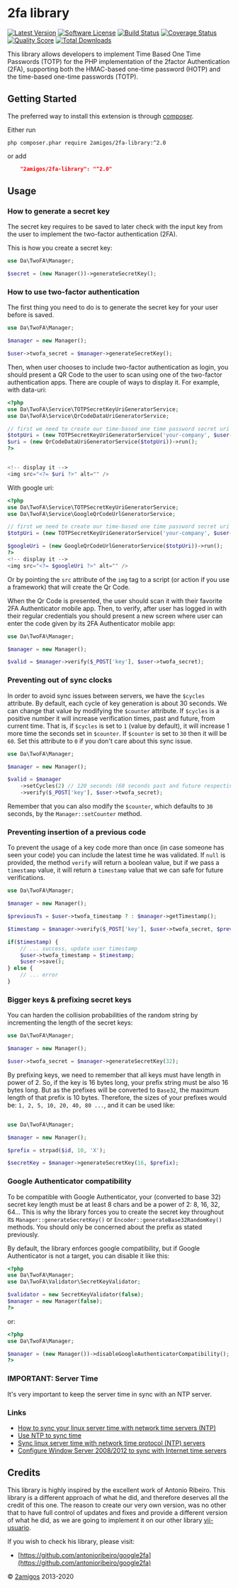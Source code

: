 2fa library
===========

[![Latest Version](https://img.shields.io/github/tag/2amigos/2fa-library.svg?style=flat-square&label=release)](https://github.com/2amigos/2fa-library/tags)
[![Software License](https://img.shields.io/badge/license-BSD-brightgreen.svg?style=flat-square)](LICENSE.md)
[![Build Status](https://img.shields.io/travis/2amigos/2fa-library/master.svg?style=flat-square)](https://travis-ci.org/2amigos/2fa-library)
[![Coverage Status](https://img.shields.io/scrutinizer/coverage/g/2amigos/2fa-library.svg?style=flat-square)](https://scrutinizer-ci.com/g/2amigos/2fa-library/code-structure)
[![Quality Score](https://img.shields.io/scrutinizer/g/2amigos/2fa-library.svg?style=flat-square)](https://scrutinizer-ci.com/g/2amigos/2fa-library)
[![Total Downloads](https://img.shields.io/packagist/dt/2amigos/2fa-library.svg)](https://packagist.org/packages/2amigos/2fa-library) 


This library allows developers to implement Time Based One Time Passwords (TOTP) for the PHP implementation of the 
2factor Authentication (2FA), supporting both the HMAC-based one-time password (HOTP) and the time-based one-time 
passwords (TOTP).

## Getting Started

The preferred way to install this extension is through [composer](http://getcomposer.org/download/).

Either run

```
php composer.phar require 2amigos/2fa-library:^2.0
```
or add

```json
    "2amigos/2fa-library": "^2.0"
```

## Usage 

### How to generate a secret key

The secret key requires to be saved to later check with the input key from the user to implement the two-factor 
authentication (2FA).

This is how you create a secret key:

```php
use Da\TwoFA\Manager;

$secret = (new Manager())->generateSecretKey();
```

### How to use two-factor authentication 

The first thing you need to do is to generate the secret key for your user before is saved. 

```php 
use Da\TwoFA\Manager;

$manager = new Manager();

$user->twofa_secret = $manager->generateSecretKey();

```

Then, when user chooses to include two-factor authentication as login, you should present a QR Code to the user to scan 
using one of the two-factor authentication apps. There are couple of ways to display it. For example, with data-uri:  

```php
<?php 
use Da\TwoFA\Service\TOTPSecretKeyUriGeneratorService;  
use Da\TwoFA\Service\QrCodeDataUriGeneratorService;

// first we need to create our time-based one time password secret uri
$totpUri = (new TOTPSecretKeyUriGeneratorService('your-company', $user->email, $user->twofa_secret))->run();
$uri = (new QrCodeDataUriGeneratorService($totpUri))->run();
?>


<!-- display it -->
<img src="<?= $uri ?>" alt="" />

```

With google uri: 

```php 
<?php 
use Da\TwoFA\Service\TOTPSecretKeyUriGeneratorService;
use Da\TwoFA\Service\GoogleQrCodeUrlGeneratorService;

// first we need to create our time-based one time password secret uri
$totpUri = (new TOTPSecretKeyUriGeneratorService('your-company', $user->email, $user->twofa_secret))->run();

$googleUri = (new GoogleQrCodeUrlGeneratorService($totpUri))->run();
?>
<!-- display it -->
<img src="<?= $googleUri ?>" alt="" />
```

Or by pointing the `src` attribute of the `img` tag to a script (or action if you use a framework) that will create the 
Qr Code.

When the Qr Code is presented, the user should scan it with their favorite 2FA Authenticator mobile app. Then, to 
verify, after user has logged in with their regular credentials you should present a new screen where user can enter the 
code given by its 2FA Authenticator mobile app: 

```php 
use Da\TwoFA\Manager;

$manager = new Manager();

$valid = $manager->verify($_POST['key'], $user->twofa_secret);

```

### Preventing out of sync clocks 

In order to avoid sync issues between servers, we have the `$cycles` attribute. By default, each cycle of key generation 
is about 30 seconds. We can change that value by modifying the `$counter` attribute. If `$cycles` is a positive number it 
will increase verification times, past and future, from current time. That is, if `$cycles` is set to `1` (value by 
default), it will increase 1 more time the seconds set in `$counter`. If `$counter` is set to `30` then it will be `60`. 
Set this attribute to `0` if you don't care about this sync issue. 

```php 
use Da\TwoFA\Manager;

$manager = new Manager();

$valid = $manager
    ->setCycles(2) // 120 seconds (60 seconds past and future respectively) 
    ->verify($_POST['key'], $user->twofa_secret);

```

Remember that you can also modify the `$counter`, which defaults to `30` seconds, by the `Manager::setCounter` method. 

### Preventing insertion of a previous code

To prevent the usage of a key code more than once (in case someone has seen your code) you can include the latest time 
he was validated. If `null` is provided, the method `verify` will return a boolean value, but if we pass a `timestamp` 
value, it will return a `timestamp` value that we can safe for future verifications. 


```php 
use Da\TwoFA\Manager;

$manager = new Manager();

$previousTs = $user->twofa_timestamp ? : $manager->getTimestamp();

$timestamp = $manager->verify($_POST['key'], $user->twofa_secret, $previousTs);

if($timestamp) { 
    // ... success, update user timestamp
    $user->twofa_timestamp = $timestamp; 
    $user->save();
} else {
    // ... error
}

```

### Bigger keys & prefixing secret keys

You can harden the collision probabilities of the random string by incrementing the length of the secret keys: 

```php 
use Da\TwoFA\Manager;

$manager = new Manager();

$user->twofa_secret = $manager->generateSecretKey(32); 

```

By prefixing keys, we need to remember that all keys must have length in power of 2. So, if the key is 16 bytes long, 
your prefix string must be also 16 bytes long. But as the prefixes will be converted to `Base32`, the maximum length of 
that prefix is 10 bytes. Therefore, the sizes of your prefixes would be: `1, 2, 5, 10, 20, 40, 80 ...`, and it can be 
used like: 

```php
 
use Da\TwoFA\Manager;

$manager = new Manager();

$prefix = strpad($id, 10, 'X');

$secretKey = $manager->generateSecretKey(16, $prefix);

```

### Google Authenticator compatibility 

To be compatible with Google Authenticator, your (converted to base 32) secret key length must be at least 8 chars and 
be a power of 2: 8, 16, 32, 64... This is why the library forces you to create the  secret key throughout its 
`Manager::generateSecretKey()` or `Encoder::generateBase32RandomKey()` methods. You should only be concerned about the 
prefix as stated previously.

By default, the library enforces google compatibility, but if Google Authenticator is not a target, you can disable it 
like this: 

```php
<?php 
use Da\TwoFA\Manager;
use Da\TwoFA\Validator\SecretKeyValidator;

$validator = new SecretKeyValidator(false);
$manager = new Manager(false);
?>
```

or: 

```php
<?php 
use Da\TwoFA\Manager;

$manager = (new Manager())->disableGoogleAuthenticatorCompatibility();
?>
```

### IMPORTANT: Server Time

It's very important to keep the server time in sync with an NTP server. 

### Links 

- [How to sync your linux server time with network time servers (NTP)](https://www.howtogeek.com/tips/how-to-sync-your-linux-server-time-with-network-time-servers-ntp/)
- [Use NTP to sync time](https://support.rackspace.com/how-to/using-ntp-to-sync-time/)
- [Sync linux server time with network time protocol (NTP) servers](http://blog.admindiary.com/sync-linux-server-ntp-servers/)
- [Configure Window Server 2008/2012 to sync with Internet time servers](https://nefaria.com/2013/03/configure-windows-server-20082012-to-sync-with-internet-time-servers/)

## Credits 

This library is highly inspired by the excellent work of Antonio Ribeiro. This library is a different approach of what 
he did, and therefore deserves all the credit of this one. The reason to create our very own version, was no other that 
to have full control of updates and fixes and provide a different version of what he did, as we are going to implement 
it on our other library [yii-usuario](https://www.github.com/2amigos/yii2-usuario).

If you wish to check his library, please visit: 

-  [https://github.com/antonioribeiro/google2fa](https://github.com/antonioribeiro/google2fa) 





© [2amigos](http://www.2amigos.us/) 2013-2020
